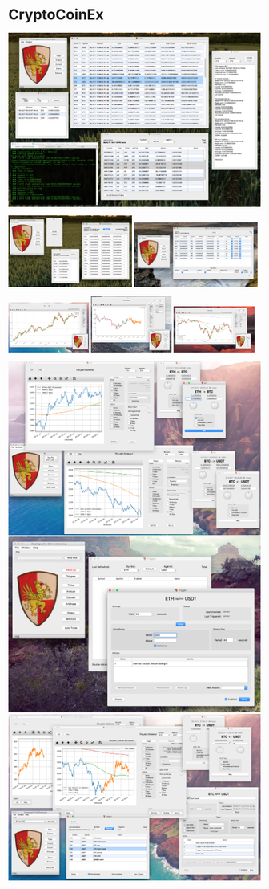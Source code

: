 # CryptoCoinEx

<p>
  <img src="https://github.com/lannocc/lannocc/raw/main/cryptocoinex/Screen Shot 2017-06-13 at 11.05.51 PM.png">
</p>
<p>
  <img src="https://github.com/lannocc/lannocc/raw/main/cryptocoinex/Screen Shot 2017-06-13 at 11.18.25 PM.png" width="49%">
  <img src="https://github.com/lannocc/lannocc/raw/main/cryptocoinex/Screen Shot 2017-06-14 at 11.55.32 PM.png" width="49%">
</p>
<p>
  <img src="https://github.com/lannocc/lannocc/raw/main/cryptocoinex/Screen Shot 2017-07-12 at 9.32.38 PM.png" width="32%">
  <img src="https://github.com/lannocc/lannocc/raw/main/cryptocoinex/Screen Shot 2017-07-13 at 11.39.23 PM.png" width="32%">
  <img src="https://github.com/lannocc/lannocc/raw/main/cryptocoinex/Screen Shot 2017-07-14 at 9.58.15 PM.png" width="32%">
</p>
<p>
  <img src="https://github.com/lannocc/lannocc/raw/main/cryptocoinex/Screen Shot 2017-07-15 at 9.00.16 AM.png">
  <img src="https://github.com/lannocc/lannocc/raw/main/cryptocoinex/Screen Shot 2017-07-21 at 1.30.28 AM.png">
  <img src="https://github.com/lannocc/lannocc/raw/main/cryptocoinex/Screen Shot 2017-09-10 at 7.02.10 PM.png">
</p>

